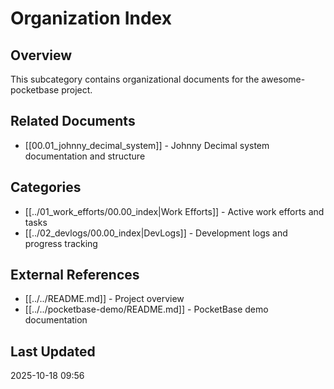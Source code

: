 # Organization Index

## Overview
This subcategory contains organizational documents for the awesome-pocketbase project.

## Related Documents
- [[00.01_johnny_decimal_system]] - Johnny Decimal system documentation and structure

## Categories
- [[../01_work_efforts/00.00_index|Work Efforts]] - Active work efforts and tasks
- [[../02_devlogs/00.00_index|DevLogs]] - Development logs and progress tracking

## External References
- [[../../README.md]] - Project overview
- [[../../pocketbase-demo/README.md]] - PocketBase demo documentation

## Last Updated
2025-10-18 09:56

